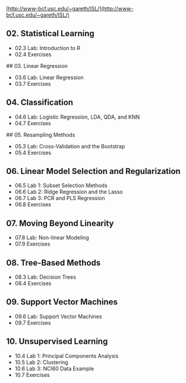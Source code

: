 [http://www-bcf.usc.edu/~gareth/ISL/](http://www-bcf.usc.edu/~gareth/ISL/)

## 02. Statistical Learning
* 02.3 Lab: Introduction to R
* 02.4 Exercises

## 03. Linear Regression
* 03.6 Lab: Linear Regression
* 03.7 Exercises

## 04. Classification
* 04.6 Lab: Logistic Regression, LDA, QDA, and KNN
* 04.7 Exercises

## 05. Resampling Methods
* 05.3 Lab: Cross-Validation and the Bootstrap
* 05.4 Exercises

## 06. Linear Model Selection and Regularization
* 06.5 Lab 1: Subset Selection Methods
* 06.6 Lab 2: Ridge Regression and the Lasso
* 06.7 Lab 3: PCR and PLS Regression
* 06.8 Exercises

## 07. Moving Beyond Linearity
* 07.8 Lab: Non-linear Modeling
* 07.9 Exercises

## 08. Tree-Based Methods
* 08.3 Lab: Decision Trees
* 08.4 Exercises

## 09. Support Vector Machines
* 09.6 Lab: Support Vector Machines
* 09.7 Exercises

## 10. Unsupervised Learning
* 10.4 Lab 1: Principal Components Analysis
* 10.5 Lab 2: Clustering
* 10.6 Lab 3: NCI60 Data Example
* 10.7 Exercises

